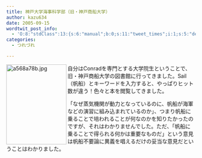 ```yaml
---
title: 神戸大学海事科学部（旧・神戸商船大学）
author: kazu634
date: 2005-09-15
wordtwit_post_info:
  - 'O:8:"stdClass":13:{s:6:"manual";b:0;s:11:"tweet_times";i:1;s:5:"delay";i:0;s:7:"enabled";i:1;s:10:"separation";s:2:"60";s:7:"version";s:3:"3.7";s:14:"tweet_template";b:0;s:6:"status";i:2;s:6:"result";a:0:{}s:13:"tweet_counter";i:2;s:13:"tweet_log_ids";a:1:{i:0;i:2045;}s:9:"hash_tags";a:0:{}s:8:"accounts";a:1:{i:0;s:7:"kazu634";}}'
categories:
  - つれづれ

---
```

<div class="section">
<p>
<a href="http://image.blog.livedoor.jp/simoom634/imgs/a/5/a568a78b.jpg" onclick="__gaTracker('send', 'event', 'outbound-article', 'http://image.blog.livedoor.jp/simoom634/imgs/a/5/a568a78b.jpg', '');" target="_blank"><img width="160" align="left" alt="a568a78b.jpg" src="http://image.blog.livedoor.jp/simoom634/imgs/a/5/a568a78b-s.jpg" class="pict" height="213" border="0" /></a>
</p></p> 
  
<p>
    自分はConradを専門とする大学院生ということで、旧・神戸商船大学の図書館に行ってきました。Sail（帆船）とキーワードを入力すると、やっぱりヒット数が違う！色々と本を閲覧してきました。
</p></p> 
  
<p>
    「なぜ蒸気機関が動力となっているのに、帆船が海軍などの演習に組み込まれているのか」、つまり帆船に乗ることで培われることが何なのかを知りたかったのですが、それはわかりませんでした。ただ、「帆船に乗ることで得られる何かは重要なものだ」という意見は帆船不要論に異義を唱えるだけの妥当な意見だということはわかりました。
</p>
</div>
